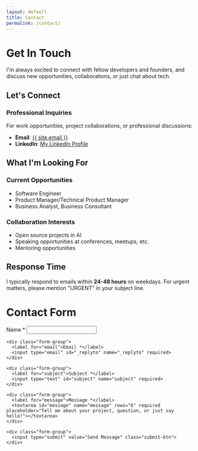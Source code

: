 ```yaml
---
layout: default
title: Contact
permalink: /contact/
---
```


# Get In Touch

I'm always excited to connect with fellow developers and founders, and discuss new opportunities, collaborations, or just chat about tech.

## Let's Connect

### Professional Inquiries
For work opportunities, project collaborations, or professional discussions:
- **Email**: [{{ site.email }}](mailto:{{site.email}})
- **LinkedIn**: [My LinkedIn Profile](https://linkedin.com/in/{{site.linkedin_username}})

## What I'm Looking For

### Current Opportunities
- Software Engineer
- Product Manager/Technical Product Manager
- Business Analyst, Business Consultant

### Collaboration Interests
- Open source projects in AI
- Speaking opportunities at conferences, meetups, etc.
- Mentoring opportunities

## Response Time

I typically respond to emails within **24-48 hours** on weekdays. For urgent matters, please mention "URGENT" in your subject line.

<div class="form-container">
  <h1 id="contact-form">Contact Form</h1>
  <form action="https://formspree.io/f/mvgrbnlr" method="POST">
    <div class="form-group">
      <label for="name">Name *</label>
      <input type="text" id="name" name="name" required>
    </div>
    
    <div class="form-group">
      <label for="email">Email *</label>
      <input type="email" id="_replyto" name="_replyto" required>
    </div>
    
    <div class="form-group">
      <label for="subject">Subject *</label>
      <input type="text" id="subject" name="subject" required>
    </div>
    
    <div class="form-group">
      <label for="message">Message *</label>
      <textarea id="message" name="message" rows="6" required placeholder="Tell me about your project, question, or just say hello!"></textarea>
    </div>
    
    <div class="form-group">
      <input type="submit" value="Send Message" class="submit-btn">
    </div>
  </form>
</div>